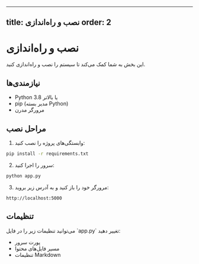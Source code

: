  ---
title: نصب و راه‌اندازی
order: 2
---

# نصب و راه‌اندازی

این بخش به شما کمک می‌کند تا سیستم را نصب و راه‌اندازی کنید.

## نیازمندی‌ها

- Python 3.8 یا بالاتر
- pip (مدیر بسته Python)
- مرورگر مدرن

## مراحل نصب

1. وابستگی‌های پروژه را نصب کنید:
```bash
pip install -r requirements.txt
```

2. سرور را اجرا کنید:
```bash
python app.py
```

3. مرورگر خود را باز کنید و به آدرس زیر بروید:
```
http://localhost:5000
```

## تنظیمات

می‌توانید تنظیمات زیر را در فایل \`app.py\` تغییر دهید:

- پورت سرور
- مسیر فایل‌های محتوا
- تنظیمات Markdown